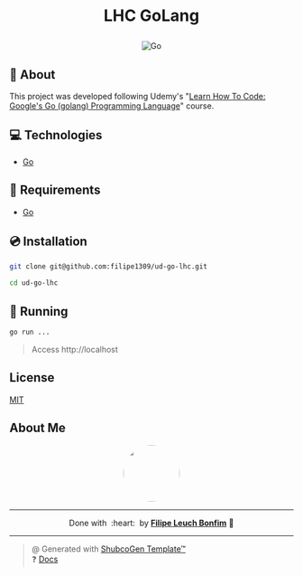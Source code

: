 
# <p align="center">LHC GoLang</p>

<p align="center">
    <img src="https://img.shields.io/badge/Code-Go-informational?style=flat-square&logo=go&color=00ADD8" alt="Go" />
</p>

## 💬 About

This project was developed following Udemy's "[Learn How To Code: Google's Go (golang) Programming Language](https://www.udemy.com/course/learn-how-to-code)" course.

## :computer: Technologies

- [Go](https://golang.org/)

## :scroll: Requirements

- [Go](https://golang.org/)

## :cd: Installation

```sh
git clone git@github.com:filipe1309/ud-go-lhc.git
```

```sh
cd ud-go-lhc
```

## :runner: Running

```sh
go run ...
```

> Access http://localhost

<!-- ## :white_check_mark: Tests

After up the container:

```sh
docker-compose exec -t {{ CONTAINER_SERVICE_NAME }} ./vendor/bin/phpunit
```

## Contributing

Pull requests are welcome. For major changes, please open an issue first to discuss what you would like to change.

Please make sure to update tests as appropriate. -->

## License

[MIT](https://choosealicense.com/licenses/mit/)

## About Me

<p align="center">
    <a style="font-weight: bold" href="https://github.com/filipe1309/">
    <img style="border-radius:50%" width="100px; "src="https://github.com/filipe1309.png"/>
    </a>
</p>

---

<p align="center">
    Done with&nbsp;&nbsp;:heart:&nbsp;&nbsp;by <a style="font-weight: bold" href="https://github.com/filipe1309/">Filipe Leuch Bonfim</a> 🖖
</p>

---

> @ Generated with [ShubcoGen Template™](https://github.com/filipe1309/shubcogen-template)   
> ❓ [Docs](./.shub/README.md)
